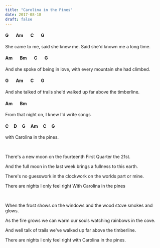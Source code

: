 ```yaml
---
title: "Carolina in the Pines"
date: 2017-08-18
draft: false
---
```


#### G &nbsp;&nbsp;&nbsp;&nbsp;&nbsp; Am &nbsp;&nbsp;&nbsp;&nbsp;&nbsp; C &nbsp;&nbsp;&nbsp;&nbsp;&nbsp; G 
She came to me, said she knew me. Said she'd known me a long time. 
#### Am &nbsp;&nbsp;&nbsp;&nbsp;&nbsp; Bm &nbsp;&nbsp;&nbsp;&nbsp;&nbsp; C &nbsp;&nbsp;&nbsp;&nbsp;&nbsp; G 	
And she spoke of being in love, with every mountain she had climbed. 
#### G &nbsp;&nbsp;&nbsp;&nbsp;&nbsp; Am &nbsp;&nbsp;&nbsp;&nbsp;&nbsp; C &nbsp;&nbsp;&nbsp;&nbsp;&nbsp; G
And she talked of trails she'd walked up far above the timberline. 
#### Am &nbsp;&nbsp;&nbsp;&nbsp;&nbsp; Bm
From that night on, I knew I'd write songs 
#### C &nbsp;&nbsp;&nbsp; D &nbsp;&nbsp;&nbsp; G &nbsp;&nbsp;&nbsp; Am &nbsp;&nbsp;&nbsp; C &nbsp;&nbsp;&nbsp; G
with Carolina in the pines. 

<br>

There's a new moon on the fourteenth First Quarter the 21st.

And the full moon in the last week brings a fullness to this earth. 

There's no guesswork in the clockwork on the worlds part or mine. 

There are nights I only feel right With Carolina in the pines 

<br>

When the frost shows on the windows and the wood stove smokes and glows. 

As the fire grows we can warm our souls watching rainbows in the cove. 

And well talk of trails we've walked up far above the timberline. 

There are nights I only feel right with Carolina in the pines.
